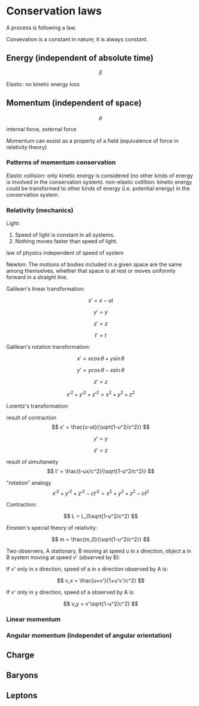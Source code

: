 # Conservation laws

A process is following a law.

Consevation is a constant in nature; it is always constant.

## Energy (independent of absolute time)

$$
E
$$

Elastic: no kinetic energy loss

## Momentum (independent of space)

$$
p
$$

internal force, external force

Momentum can exsist as a property of a field (equivalence of force in relativity theory)

### Patterns of momentum conservation

Elastic collision: only kinetic energy is considered (no other kinds of energy is involved in the conservation system).
non-elastic collition: kinetic energy could be transformed to other kinds of energy (i.e. potential energy) in the conservation system.

### Relativity (mechanics)

Light: 
1. Speed of light is constant in all systems.
2. Nothing moves faster than speed of light.

law of physics independent of speed of system

Newton: The motions of bodies included in a given space are the same among themselves, whether that space is at rest or moves uniformly forward in a straight line.

Galilean's linear transformation:

$$
x' = x - ut
$$

$$
y' = y
$$

$$
z' = z
$$

$$
t' = t
$$

Galilean's rotation transformation:

$$
x' = x \cos \theta + y \sin \theta
$$

$$
y' = y \cos \theta - x \sin \theta
$$

$$
z' = z
$$

$$
x'^2 + y'^2 + z'^2 = x^2 + y^2 + z^2 
$$

Lorentz's transformation:

result of contraction
$$
x' = \frac{x-ut}{\sqrt{1-u^2/c^2}}
$$

$$
y' = y
$$

$$
z' = z
$$

result of simultaneity
$$
t' = \frac{t-ux/c^2}{\sqrt{1-u^2/c^2}}
$$

"rotation" analogy
$$
x'^2 + y'^2 + z'^2 - ct'^2 = x^2 + y^2 + z^2 - ct^2
$$

Contraction:

$$
L = L_0\sqrt{1-u^2/c^2}
$$

Einstein's special theory of relativity:

$$
m = \frac{m_0}{\sqrt{1-u^2/c^2}}
$$

Two observers, A stationary, B moving at speed u in x direction, object a in B system moving at speed v' (observed by B):

If v' only in x direction, speed of a in x direction observed by A is:

$$
v_x = \frac{u+v'}{1+u'v'/c^2}
$$

If v' only in y direction, speed of a observed by A is:

$$
v_y = v'\sqrt{1-u^2/c^2}
$$


### Linear momentum

### Angular momentum (independet of angular orientation)

## Charge

## Baryons

## Leptons
